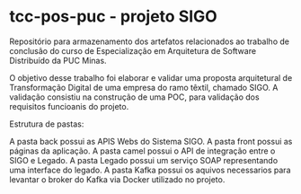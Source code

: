 # tcc-pos-puc - projeto SIGO
Repositório para armazenamento dos artefatos relacionados ao trabalho de conclusão do curso de Especialização em Arquitetura de Software Distribuído da PUC Minas.

O objetivo desse trabalho foi elaborar e validar uma proposta arquitetural de Transformação Digital de uma empresa do ramo têxtil, chamado SIGO. A validação consistiu na construção de uma POC, para validação dos requisitos funcioanis do projeto.

Estrutura de pastas:

A pasta back possui as APIS Webs do Sistema SIGO.
A pasta front possui as páginas da aplicação.
A pasta camel possui o API de integração entre o SIGO e Legado.
A pasta Legado possui um serviço SOAP representando uma interface do legado.
A pasta Kafka possui os aquivos necessarios para levantar o broker do Kafka via Docker utilizado no projeto.
